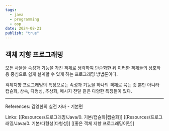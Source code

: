 ```yaml
---
tags:
  - java
  - programming
  - oop
date: 2024-08-21
publish: "true"
---
```

## 객체 지향 프로그래밍
모든 사물을 속성과 기능을 가진 객체로 생각하여 단순화한 뒤 이러한 객체들의 상호작용 중심으로 쉽게 설계할 수 있게 하는 프로그래밍 방법론이다.

객체지향 프로그래밍의 특징으로는 속성과 기능을 하나의 객체로 묶는 것 뿐만 아니라
캡슐화, 상속, 다형성, 추상화, 메시지 전달 같은 다양한 특징들이 있다.

---
References: 김영한의 실전 자바 - 기본편

Links: [[Resources/프로그래밍/Java/0. 기본/캡슐화|캡슐화]] [[Resources/프로그래밍/Java/0. 기본/다형성|다형성]] [[좋은 객체 지향 프로그래밍이란]]
